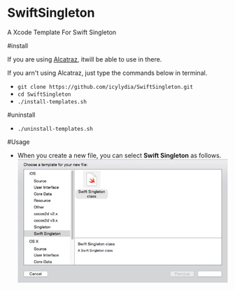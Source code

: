 SwiftSingleton
==============

A Xcode Template For Swift Singleton

#install

If you are using [Alcatraz][href], itwill be able to use in there.

[href]: https://github.com/supermarin/Alcatraz

If you arn't using Alcatraz, just type the commands below in terminal.

* `git clone https://github.com/icylydia/SwiftSingleton.git`
* `cd SwiftSingleton`
* `./install-templates.sh`

#uninstall
* `./uninstall-templates.sh`

#Usage
* When you create a new file, you can select **Swift Singleton** as follows.
![ScreenShot](https://raw.githubusercontent.com/icylydia/SwiftSingleton/master/ScreenShot.png)